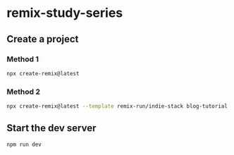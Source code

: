 # remix-study-series

## Create a project

### Method 1

```bash
npx create-remix@latest
```

### Method 2

```bash
npx create-remix@latest --template remix-run/indie-stack blog-tutorial
```

## Start the dev server

```bash
npm run dev
```

